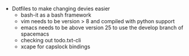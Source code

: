 * Dotfiles to make changing devies easier
	- bash-it as a bash framework
    - vim needs to be version > 8 and compiled with python support
    - emacs needs to be above version 25 to use the develop branch of spacemacs
	- checking out todo.txt-cli
	- xcape for capslock bindings
